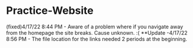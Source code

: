 # Practice-Website

(fixed)4/17/22 8:44 PM - Aware of a problem where if you navigate away from the homepage the site breaks. Cause unknown. :(
**Update -4/17/22 8:56 PM - The file location for the links needed 2 periods at the beginning. 
